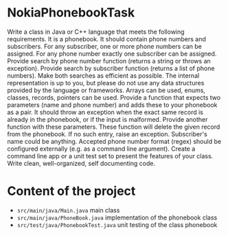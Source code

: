 # NokiaPhonebookTask

Write a class in Java or C++ language that meets the following requirements.
It is a phonebook. It should contain phone numbers and subscribers. For any subscriber, one or more phone numbers can be assigned. For any phone number exactly one subscriber can be assigned.
Provide search by phone number function (returns a string or throws an exception).
Provide search by subscriber function (returns a list of phone numbers).
Make both searches as efficient as possible.
The internal representation is up to you, but please do not use any data structures provided by the language or frameworks. Arrays can be used, enums, classes, records, pointers can be used.
Provide a function that expects two parameters (name and phone number) and adds these to your phonebook as a pair. It should throw an exception when the exact same record is already in the phonebook, or if the input is malformed.
Provide another function with these parameters. These function will delete the given record from the phonebook. If no such entry, raise an exception.
Subscriber's name could be anything. Accepted phone number format (regex) should be configured externally (e.g. as a command line argument).
Create a command line app or a unit test set to present the features of your class.
Write clean, well-organized, self documenting code.

# Content of the project
- `src/main/java/Main.java` main class
- `src/main/java/PhoneBook.java` implementation of the phonebook class
- `src/test/java/PhonebookTest.java` unit testing of the class phonebook